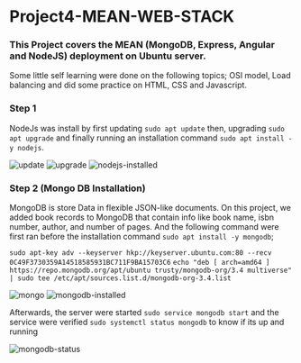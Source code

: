 # Project4-MEAN-WEB-STACK

### This Project covers the MEAN (MongoDB, Express, Angular and NodeJS) deployment on Ubuntu server.

Some little self learning were done on the following topics; OSI model, Load balancing and did some practice on HTML, CSS and Javascript.

### Step 1
NodeJs was install by first updating `sudo apt update` then, upgrading `sudo apt upgrade` and finally running an installation command `sudo apt install -y nodejs`.

![update](https://user-images.githubusercontent.com/46185705/132374060-e104ee16-cc78-4f97-b646-4b352b77acfc.jpg)
![upgrade](https://user-images.githubusercontent.com/46185705/132374078-67591523-1659-4ee5-98a5-c155d33d2b88.jpg)
![nodejs-installed](https://user-images.githubusercontent.com/46185705/132374111-b6c10952-1375-4862-b6ff-faba89a5f2e3.jpg)

### Step 2 (Mongo DB Installation)

MongoDB is store Data in flexible JSON-like documents. On this project, we added book records to MongoDB that contain info like book name, isbn number, author, and number of pages. And the following command were first ran before the installation command `sudo apt install -y mongodb`;

`sudo apt-key adv --keyserver hkp://keyserver.ubuntu.com:80 --recv 0C49F3730359A14518585931BC711F9BA15703C6`
`echo "deb [ arch=amd64 ] https://repo.mongodb.org/apt/ubuntu trusty/mongodb-org/3.4 multiverse" | sudo tee /etc/apt/sources.list.d/mongodb-org-3.4.list`

![mongo](https://user-images.githubusercontent.com/46185705/132377581-aaeb5053-7027-4fc1-8c73-4fb8008fe899.jpg)
![mongodb-installed](https://user-images.githubusercontent.com/46185705/132377593-4d32034b-925f-468b-8b12-b5020ce4eebd.jpg)

Afterwards, the server were started `sudo service mongodb start` and the service were verified `sudo systemctl status mongodb` to know if its up and running

![mongodb-status](https://user-images.githubusercontent.com/46185705/132380458-79c6e091-6c32-4bf2-bbd6-89f352056218.jpg)


